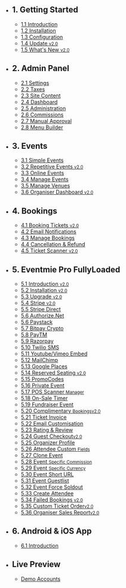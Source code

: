 - ## 1. Getting Started
    - [1.1 Introduction](/{{route}}/{{version}}/introduction)
    - [1.2 Installation](/{{route}}/{{version}}/installation)
    - [1.3 Configuration](/{{route}}/{{version}}/configuration)
    - [1.4 Update <small class="v">v2.0</small>](/{{route}}/{{version}}/update)
    - [1.5 What's New <small class="v">v2.0</small>](/{{route}}/{{version}}/changelog/changes)


- ## 2. Admin Panel
    - [2.1 Settings](/{{route}}/{{version}}/admin/settings)
    - [2.2 Taxes](/{{route}}/{{version}}/admin/taxes)
    - [2.3 Site Content](/{{route}}/{{version}}/admin/site-content)
    - [2.4 Dashboard](/{{route}}/{{version}}/admin/dashboard)
    - [2.5 Administration](/{{route}}/{{version}}/admin/administration)
    - [2.6 Commissions](/{{route}}/{{version}}/admin/commissions)
    - [2.7 Manual Approval](/{{route}}/{{version}}/admin/organiser-approval)
    - [2.8 Menu Builder](/{{route}}/{{version}}/admin/menu-builder)

- ## 3. Events
    - [3.1 Simple Events](/{{route}}/{{version}}/events/simple-events)
    - [3.2 Repetitive Events <small class="v">v2.0</small>](/{{route}}/{{version}}/events/repetitive-events)
    - [3.3 Online Events](/{{route}}/{{version}}/events/online-events)
    - [3.4 Manage Events](/{{route}}/{{version}}/events/manage-events)
    - [3.5 Manage Venues](/{{route}}/{{version}}/events/manage-venues)
    - [3.6 Organiser Dashboard <small class="v">v2.0</small>](/{{route}}/{{version}}/events/organiser-dashboard)


- ## 4. Bookings
    - [4.1 Booking Tickets <small class="v">v2.0</small>](/{{route}}/{{version}}/bookings/booking-tickets)
    - [4.2 Email Notifications](/{{route}}/{{version}}/bookings/email-notifications)
    - [4.3 Manage Bookings](/{{route}}/{{version}}/bookings/manage-bookings)
    - [4.4 Cancellation & Refund](/{{route}}/{{version}}/bookings/cancellation-refund)
    - [4.5 Ticket Scanner <small class="v">v2.0</small>](/{{route}}/{{version}}/bookings/ticket-scanner)


- ## 5. Eventmie Pro FullyLoaded
    - [5.1 Introduction <small class="v">v2.0</small>](/{{route}}/{{version}}/fullyloaded/introduction)
    - [5.2 Installation <small class="v">v2.0</small>](/{{route}}/{{version}}/fullyloaded/installation)
    - [5.3 Upgrade <small class="v">v2.0</small>](/{{route}}/{{version}}/fullyloaded/upgrade)
    - [5.4 Stripe <small class="v">v2.0</small>](/{{route}}/{{version}}/fullyloaded/stripe)
    - [5.5 Stripe Direct](/{{route}}/{{version}}/fullyloaded/stripe-direct)
    - [5.6 Authorize.Net](/{{route}}/{{version}}/fullyloaded/authorize.net)
    - [5.6 Paystack](/{{route}}/{{version}}/fullyloaded/paystack)
    - [5.7 Bitpay Crypto](/{{route}}/{{version}}/fullyloaded/bitpay-crypto)
    - [5.8 PayTM](/{{route}}/{{version}}/fullyloaded/paytm)
    - [5.9 Razorpay](/{{route}}/{{version}}/fullyloaded/razorpay)
    - [5.10 Twilio SMS](/{{route}}/{{version}}/fullyloaded/twilio-sms)
    - [5.11 Youtube/Vimeo Embed](/{{route}}/{{version}}/fullyloaded/youtube-vimeo-embed)
    - [5.12 MailChimp](/{{route}}/{{version}}/fullyloaded/mailchimp)
    - [5.13 Google Places](/{{route}}/{{version}}/fullyloaded/google-places)
    - [5.14 Reserved Seating <small class="v">v2.0</small>](/{{route}}/{{version}}/fullyloaded/reserved-seating)
    - [5.15 PromoCodes](/{{route}}/{{version}}/fullyloaded/promocodes)
    - [5.16 Private Event](/{{route}}/{{version}}/fullyloaded/private-event)
    - [5.17 POS Scanner <small>Manager</small>](/{{route}}/{{version}}/fullyloaded/pos-scanner-manager)
    - [5.18 On-Sale Timer](/{{route}}/{{version}}/fullyloaded/onsale-timer)
    - [5.19 Fundraiser Event](/{{route}}/{{version}}/fullyloaded/fundraiser-event)
    - [5.20 Complimentary <small>Bookings</small><small class="v">v2.0</small>](/{{route}}/{{version}}/fullyloaded/complimentary-bookings)
    - [5.21 Ticket Invoice](/{{route}}/{{version}}/fullyloaded/ticket-invoice)
    - [5.22 Email Customisation](/{{route}}/{{version}}/fullyloaded/email-customisation)
    - [5.23 Rating & Review](/{{route}}/{{version}}/fullyloaded/rating-review)
    - [5.24 Guest Checkout<small class="v">v2.0</small>](/{{route}}/{{version}}/fullyloaded/guest-checkout)
    - [5.25 Organizer Profile](/{{route}}/{{version}}/fullyloaded/organizer-profile)
    - [5.26 Attendee Custom <small>Fields</small>](/{{route}}/{{version}}/fullyloaded/attendee-custom-fields)
    - [5.27 Clone Event](/{{route}}/{{version}}/fullyloaded/clone-event)
    - [5.28 Event <small>Specific Commission</small>](/{{route}}/{{version}}/fullyloaded/event-specific-commission)
    - [5.29 Event <small>Specific Currency</small>](/{{route}}/{{version}}/fullyloaded/event-specific-currency)
    - [5.30 Event Short URL](/{{route}}/{{version}}/fullyloaded/event-short-url)
    - [5.31 Event Guestlist](/{{route}}/{{version}}/fullyloaded/event-guestlist)
    - [5.32 Event Force Soldout](/{{route}}/{{version}}/fullyloaded/force-soldout-event)
    - [5.33 Create Attendee](/{{route}}/{{version}}/fullyloaded/create-attendee)
    - [5.34 Failed Bookings <small class="v">v2.0</small>](/{{route}}/{{version}}/fullyloaded/failed-bookings)
    - [5.35 Custom Ticket Order<small class="v">v2.0</small>](/{{route}}/{{version}}/fullyloaded/custom-ticket-order)
    - [5.36 Organiser Sales Report<small class="v">v2.0</small>](/{{route}}/{{version}}/fullyloaded/organiser-sales-report)

- ## 6. Android & iOS App
    - [6.1 Introduction](/{{route}}/{{version}}/apps/introduction)


- ## Live Preview
    - [Demo Accounts](/{{route}}/{{version}}/demo-accounts)

